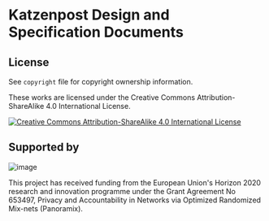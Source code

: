 # Katzenpost Design and Specification Documents

## License

See `copyright` file for copyright ownership information.

These works are licensed under the Creative Commons
Attribution-ShareAlike 4.0 International License.

[![Creative Commons Attribution-ShareAlike 4.0 International License](https://i.creativecommons.org/l/by-sa/4.0/88x31.png)](http://creativecommons.org/licenses/by-sa/4.0/)

## Supported by

![image](https://katzenpost.mixnetworks.org/_static/images/eu-flag-tiny.jpg)

This project has received funding from the European Union's Horizon 2020
research and innovation programme under the Grant Agreement No 653497,
Privacy and Accountability in Networks via Optimized Randomized Mix-nets
(Panoramix).
